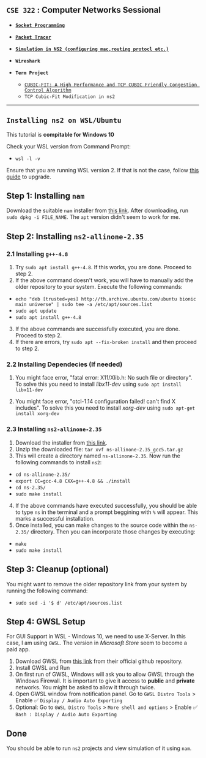 ## **`CSE 322` : Computer Networks Sessional**

- [**`Socket Programming`**](https://github.com/ayeshathoi/Computer-Networking-322/tree/main/SOCKET%20PROGRAMMING%20-%20OFFLINE2)
- [**`Packet Tracer`**](https://github.com/ayeshathoi/Computer-Networking-322/tree/main/Cisco%20Packet%20Tracer)
- [**`Simulation in NS2 (configuring mac,routing protocl etc.)`**](https://github.com/ayeshathoi/Computer-Networking-322/tree/main/NS2_offline)
- **`Wireshark`**

- **`Term Project`**   
  - [`CUBIC-FIT: A High Performance and TCP CUBIC Friendly Congestion Control Algorithm`](https://github.com/ayeshathoi/Computer-Networking-322/tree/main/Ns2%20Project%20CubicFit)
  - `TCP Cubic-Fit Modification in ns2`


---


## `Installing ns2 on WSL/Ubuntu`

This tutorial is **compitable for Windows 10**

Check your WSL version from Command Prompt:
- `wsl -l -v`

Ensure that you are running WSL version 2. If that is not the case, follow [this guide](https://learn.microsoft.com/en-us/windows/wsl/install) to upgrade.

## Step 1: Installing `nam`

Download the suitable `nam` installer from [this link](https://www.linuxquestions.org/questions/linux-newbie-8/ns-stop-couldn%27t-execute-nam-permission-denied-while-executing-exec-nam-4175524760/#2). After downloading, run `sudo dpkg -i FILE_NAME`. The `apt` version didn't seem to work for me.

## Step 2: Installing `ns2-allinone-2.35`

### 2.1 Installing `g++-4.8`

1. Try `sudo apt install g++-4.8`. If this works, you are done. Proceed to step 2.
2. If the above command doesn't work, you will have to manually add the older repository to your system. Execute the following commands:
- `echo "deb [trusted=yes] http://th.archive.ubuntu.com/ubuntu bionic main universe" | sudo tee -a /etc/apt/sources.list `
- `sudo apt update`
- `sudo apt install g++-4.8`
3. If the above commands are successfully executed, you are done. Proceed to step 2.
4. If there are errors, try `sudo apt --fix-broken install` and then proceed to step 2.

### 2.2 Installing Dependecies (If needed)

1. You might face error, "fatal error: X11/Xlib.h: No such file or directory". To solve this you need to install _libx11-dev_ using `sudo apt install libx11-dev`

2. You might face error, "otcl-1.14 configuration failed! can't find X includes". To solve this you need to install _xorg-dev_ using `sudo apt-get install xorg-dev`

### 2.3 Installing `ns2-allinone-2.35`

1. Download the installer from [this link](https://drive.google.com/file/d/0B7S255p3kFXNVVlxR0ZNRGVORjQ/view?usp=sharing).
2. Unzip the downloaded file: `tar xvf ns-allinone-2.35_gcc5.tar.gz`
3. This will create a directory named `ns-allinone-2.35`. Now run the following commands to install `ns2`:
- `cd ns-allinone-2.35/`
- `export CC=gcc-4.8 CXX=g++-4.8 && ./install`
- `cd ns-2.35/`
- `sudo make install`
4. If the above commands have executed successfully, you should be able to type `ns` in the terminal and a prompt beggining with `%` will appear. This marks a successful installation. 
5. Once installed, you can make changes to the source code within the `ns-2.35/` directory. Then you can incorporate those changes by executing:
- `make`
- `sudo make install`

## Step 3: Cleanup (optional)

You might want to remove the older repository link from your system by running the following command:

- `sudo sed -i '$ d' /etc/apt/sources.list`

## Step 4: GWSL Setup

For GUI Support in WSL - Windows 10, we need to use X-Server. In this case, I am using `GWSL`. The version in _Microsoft Store_ seem to become a paid app. 

1. Download GWSL from [this link](https://github.com/MJKSabit/ns2-installation/releases/download/GWSL/GWSL.Traditional.140.release.x64.exe) from their official github repository.
2. Install GWSL and Run
3. On first run of GWSL, Windows will ask you to allow GWSL through the Windows Firewall. It is important to give it access to **public** and **private** networks. You might be asked to allow it through twice.
4. Open GWSL window from notification panel. Go to `GWSL Distro Tools` > Enable ✅ `Display / Audio Auto Exporting`
5. Optional: Go to `GWSL Distro Tools` > `More shell and options` > Enable ✅ `Bash : Display / Audio Auto Exporting`

## Done

You should be able to run `ns2` projects and view simulation of it using `nam`.
